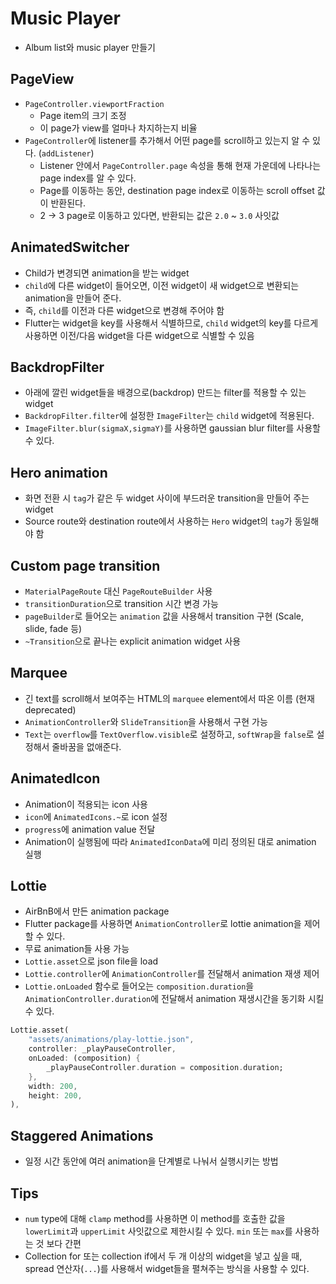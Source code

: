# Music Player

- Album list와 music player 만들기

## PageView

- `PageController.viewportFraction`
  - Page item의 크기 조정
  - 이 page가 view를 얼마나 차지하는지 비율
- `PageController`에 listener를 추가해서 어떤 page를 scroll하고 있는지 알 수 있다. (`addListener`)
  - Listener 안에서 `PageController.page` 속성을 통해 현재 가운데에 나타나는 page index를 알 수 있다.
  - Page를 이동하는 동안, destination page index로 이동하는 scroll offset 값이 반환된다.
  - 2 -> 3 page로 이동하고 있다면, 반환되는 값은 `2.0` ~ `3.0` 사잇값

## AnimatedSwitcher

- Child가 변경되면 animation을 받는 widget
- `child`에 다른 widget이 들어오면, 이전 widget이 새 widget으로 변환되는 animation을 만들어 준다.
- 즉, `child`를 이전과 다른 widget으로 변경해 주어야 함
- Flutter는 widget을 key를 사용해서 식별하므로, `child` widget의 key를 다르게 사용하면 이전/다음 widget을 다른 widget으로 식별할 수 있음

## BackdropFilter

- 아래에 깔린 widget들을 배경으로(backdrop) 만드는 filter를 적용할 수 있는 widget
- `BackdropFilter.filter`에 설정한 `ImageFilter`는 `child` widget에 적용된다.
- `ImageFilter.blur(sigmaX,sigmaY)`를 사용하면 gaussian blur filter를 사용할 수 있다.

## Hero animation

- 화면 전환 시 `tag`가 같은 두 widget 사이에 부드러운 transition을 만들어 주는 widget
- Source route와 destination route에서 사용하는 `Hero` widget의 `tag`가 동일해야 함

## Custom page transition

- `MaterialPageRoute` 대신 `PageRouteBuilder` 사용
- `transitionDuration`으로 transition 시간 변경 가능
- `pageBuilder`로 들어오는 `animation` 값을 사용해서 transition 구현 (Scale, slide, fade 등)
- `~Transition`으로 끝나는 explicit animation widget 사용

## Marquee

- 긴 text를 scroll해서 보여주는 HTML의 `marquee` element에서 따온 이름 (현재 deprecated)
- `AnimationController`와 `SlideTransition`을 사용해서 구현 가능
- `Text`는 `overflow`를 `TextOverflow.visible`로 설정하고, `softWrap`을 `false`로 설정해서 줄바꿈을 없애준다.

## AnimatedIcon

- Animation이 적용되는 icon 사용
- `icon`에 `AnimatedIcons.~`로 icon 설정
- `progress`에 animation value 전달
- Animation이 실행됨에 따라 `AnimatedIconData`에 미리 정의된 대로 animation 실행

## Lottie

- AirBnB에서 만든 animation package
- Flutter package를 사용하면 `AnimationController`로 lottie animation을 제어할 수 있다.
- 무료 animation들 사용 가능
- `Lottie.asset`으로 json file을 load
- `Lottie.controller`에 `AnimationController`를 전달해서 animation 재생 제어
- `Lottie.onLoaded` 함수로 들어오는 `composition.duration`을 `AnimationController.duration`에 전달해서 animation 재생시간을 동기화 시킬 수 있다.

```dart
Lottie.asset(
    "assets/animations/play-lottie.json",
    controller: _playPauseController,
    onLoaded: (composition) {
        _playPauseController.duration = composition.duration;
    },
    width: 200,
    height: 200,
),
```

## Staggered Animations

- 일정 시간 동안에 여러 animation을 단계별로 나눠서 실행시키는 방법

## Tips

- `num` type에 대해 `clamp` method를 사용하면 이 method를 호출한 값을 `lowerLimit`과 `upperLimit` 사잇값으로 제한시킬 수 있다. `min` 또는 `max`를 사용하는 것 보다 간편
- Collection for 또는 collection if에서 두 개 이상의 widget을 넣고 싶을 때, spread 연산자(`...`)를 사용해서 widget들을 펼쳐주는 방식을 사용할 수 있다.
